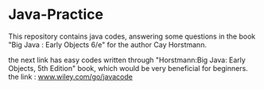 # Java-Practice
This repository contains java codes, answering some questions in the book "Big Java : Early Objects 6/e" for the author Cay Horstmann.

the next link has easy codes written through "Horstmann:Big Java: Early Objects, 5th Edition" book,
which would be very beneficial for beginners.
the link :   www.wiley.com/go/javacode
